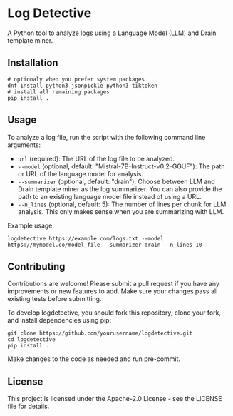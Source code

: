 Log Detective
=============

A Python tool to analyze logs using a Language Model (LLM) and Drain template miner.

Installation
------------

    # optionaly when you prefer system packages
    dnf install python3-jsonpickle python3-tiktoken
    # install all remaining packages
    pip install .

Usage
-----

To analyze a log file, run the script with the following command line arguments:
- `url` (required): The URL of the log file to be analyzed.
- `--model` (optional, default: "Mistral-7B-Instruct-v0.2-GGUF"): The path or URL of the language model for analysis.
- `--summarizer` (optional, default: "drain"): Choose between LLM and Drain template miner as the log summarizer. You can also provide the path to an existing language model file instead of using a URL.
- `--n_lines` (optional, default: 5): The number of lines per chunk for LLM analysis. This only makes sense when you are summarizing with LLM.

Example usage:

    logdetective https://example.com/logs.txt --model https://mymodel.co/model_file --summarizer drain --n_lines 10


Contributing
------------

Contributions are welcome! Please submit a pull request if you have any improvements or new features to add. Make sure your changes pass all existing tests before submitting.

To develop logdetective, you should fork this repository, clone your fork, and install dependencies using pip:

    git clone https://github.com/yourusername/logdetective.git
    cd logdetective
    pip install .

Make changes to the code as needed and run pre-commit.

License
-------

This project is licensed under the Apache-2.0 License - see the LICENSE file for details.
